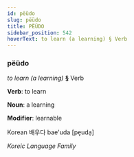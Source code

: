 ```yaml
---
id: pëüdo
slug: pëüdo
title: PËÜDO
sidebar_position: 542
hoverText: to learn (a learning) § Verb
---
```


### pëüdo

*to learn (a learning)* **§** Verb

**Verb**: to learn

**Noun**: a learning

**Modifier**: learnable

Korean 배우다 bae'uda [pe̞uda̠]

*Koreic Language Family*